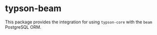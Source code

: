# typson-beam

This package provides the integration for using `typson-core` with the `beam`
PostgreSQL ORM.
